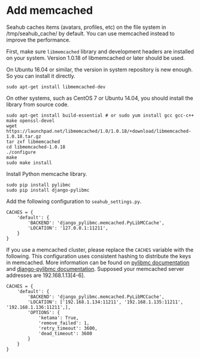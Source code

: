 # Add memcached

Seahub caches items (avatars, profiles, etc) on the file system in /tmp/seahub_cache/ by default. You can use memcached instead to improve the performance.

First, make sure `libmemcached` library and development headers are installed on your system. Version 1.0.18 of libmemcached or later should be used.

On Ubuntu 16.04 or similar, the version in system repository is new enough. So you can install it directly.

```
sudo apt-get install libmemcached-dev
```

On other systems, such as CentOS 7 or Ubuntu 14.04, you should install the library from source code.

```
sudo apt-get install build-essential # or sudo yum install gcc gcc-c++ make openssl-devel
wget https://launchpad.net/libmemcached/1.0/1.0.18/+download/libmemcached-1.0.18.tar.gz
tar zxf libmemcached
cd libmemcached-1.0.18
./configure
make
sudo make install
```

Install Python memcache library.

```
sudo pip install pylibmc
sudo pip install django-pylibmc
```

Add the following configuration to `seahub_settings.py`.

```
CACHES = {
    'default': {
        'BACKEND': 'django_pylibmc.memcached.PyLibMCCache',
        'LOCATION': '127.0.0.1:11211',
    }
}

```

If you use a memcached cluster, please replace the `CACHES` variable with the following. This configuration uses consistent hashing to distribute the keys in memcached. More information can be found on [pylibmc documentation](http://sendapatch.se/projects/pylibmc/behaviors.html) and [django-pylibmc documentation](https://github.com/django-pylibmc/django-pylibmc). Supposed your memcached server addresses are 192.168.1.13[4-6].

```
CACHES = {
    'default': {
        'BACKEND': 'django_pylibmc.memcached.PyLibMCCache',
        'LOCATION': ['192.168.1.134:11211', '192.168.1.135:11211', '192.168.1.136:11211',],
        'OPTIONS': {
            'ketama': True,
            'remove_failed': 1,
            'retry_timeout': 3600,
            'dead_timeout': 3600
        }
    }
}
```
